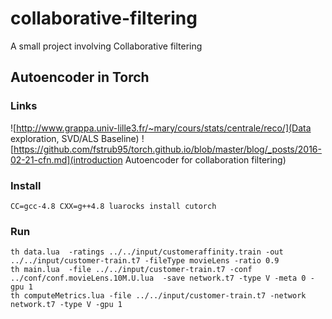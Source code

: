 # collaborative-filtering

A small project involving Collaborative filtering

## Autoencoder in Torch

### Links
![http://www.grappa.univ-lille3.fr/~mary/cours/stats/centrale/reco/](Data exploration, SVD/ALS Baseline)
![https://github.com/fstrub95/torch.github.io/blob/master/blog/_posts/2016-02-21-cfn.md](introduction Autoencoder for collaboration filtering)

### Install
```
CC=gcc-4.8 CXX=g++4.8 luarocks install cutorch
```


### Run
```
th data.lua  -ratings ../../input/customeraffinity.train -out ../../input/customer-train.t7 -fileType movieLens -ratio 0.9
th main.lua  -file ../../input/customer-train.t7 -conf ../conf/conf.movieLens.10M.U.lua  -save network.t7 -type V -meta 0 -gpu 1
th computeMetrics.lua -file ../../input/customer-train.t7 -network network.t7 -type V -gpu 1
```